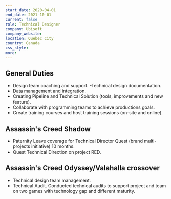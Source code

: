 ```yaml
---
start_date: 2020-04-01
end_date: 2021-10-01
current: false
role: Technical Designer
company: Ubisoft
company_website: 
location: Quebec City
country: Canada
css_style: 
more:
---
```

## General Duties
- Design team coaching and support.
-Technical design documentation.
- Data management and integration.
- Creating Pipeline and Technical Solution (tools, improvements and new feature).
- Collaborate with programming teams to achieve productions goals.
- Create training courses and host training sessions (on-site and online).
## Assassin's Creed Shadow
- Paternity Leave coverage for Technical Director Quest (brand multi-projects initiative) 10 months.
- Quest Technical Direction on project RED.
## Assassin's Creed Odyssey/Valahalla crossover
- Technical design team management.
- Technical Audit. Conducted technical audits to support project and team on two games with technology gap and different maturity.
